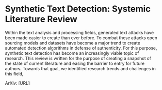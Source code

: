 # Synthetic Text Detection: Systemic Literature Review
Within the text analysis and processing fields, generated text attacks have been made easier to create
than ever before. To combat these attacks open sourcing models and datasets have become a major
trend to create automated detection algorithms in defense of authenticity. For this purpose, synthetic
text detection has become an increasingly viable topic of research. This review is written for the
purpose of creating a snapshot of the state of current literature and easing the barrier to entry for
future authors. Towards that goal, we identified research trends and challenges in this field,

ArXiv: [URL]
